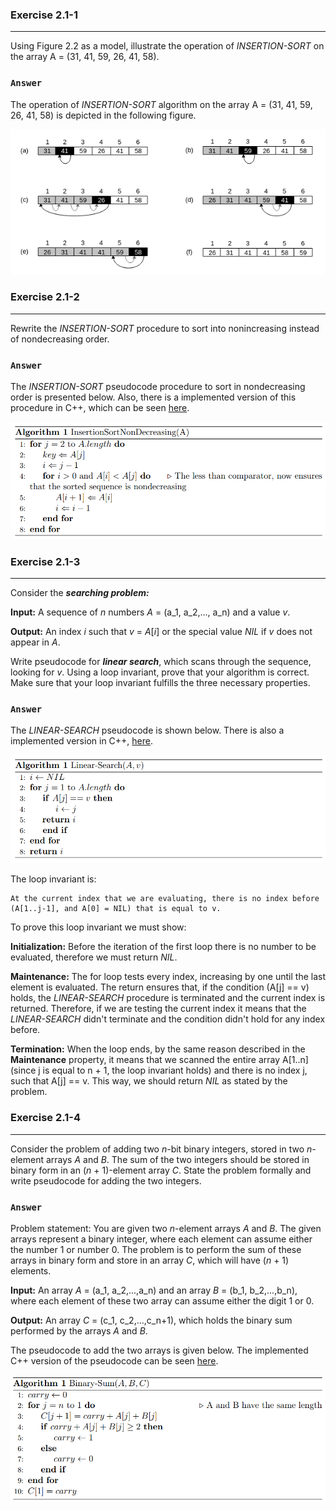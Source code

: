 ### Exercise 2.1-1
***
Using Figure 2.2 as a model, illustrate the operation of *INSERTION-SORT* on the array A = (31, 41, 59, 26, 41, 58).

### `Answer`
The operation of *INSERTION-SORT* algorithm on the array A = (31, 41, 59, 26, 41, 58) is depicted in the following figure.

<p align="center">
    <img src="../Images/CLRS_2-1-1.png" alt="Insertion sort operation on array A">
</p>

### Exercise 2.1-2
***
Rewrite the *INSERTION-SORT* procedure to sort into nonincreasing instead of nondecreasing order.

### `Answer`
The *INSERTION-SORT* pseudocode procedure to sort in nondecreasing order is presented below. Also, there is a implemented version of this procedure in C++, which
can be seen <a href="https://github.com/nicowxd/CLRS/blob/master/Algorithms/insertionSortNonDecreasing.cpp">here</a>.

<p align="center">
    <img src="../Images/insertionSortNonDecreasing.png" alt="insertion sort non decreasing pseudocode">
</p>

### Exercise 2.1-3
***
Consider the **_searching problem:_**

**Input:** A sequence of *n* numbers *A* = (a_1, a_2,..., a_n) and a value *v*.

**Output:** An index *i* such that *v* = *A*[*i*] or the special value *NIL* if *v* does not appear in *A*.

Write pseudocode for **_linear search_**, which scans through the sequence, looking for *v*. Using a loop invariant, prove that your algorithm is correct. Make sure that your loop invariant fulfills the three necessary properties.

### `Answer`

The *LINEAR-SEARCH* pseudocode is shown below. There is also a implemented version in C++, <a href="https://github.com/nicowxd/CLRS/blob/master/Algorithms/linearSearch.cpp">here</a>.

<p align="center">
    <img src="../Images/linearSearch.png" alt="linear search pseudocode">
</p>

The loop invariant is:

    At the current index that we are evaluating, there is no index before (A[1..j-1], and A[0] = NIL) that is equal to v.

To prove this loop invariant we must show:

**Initialization:** Before the iteration of the first loop there is no number to be evaluated, therefore we must return *NIL*.

**Maintenance:** The for loop tests every index, increasing by one until the last element is evaluated. The return ensures that, if the condition (A[j] == v) holds, the *LINEAR-SEARCH* procedure is terminated and the current index is returned. Therefore, if we are testing the current index it means that the *LINEAR-SEARCH* didn't terminate and the condition didn't hold for any index before.

**Termination:** When the loop ends, by the same reason described in the **Maintenance** property, it means that we scanned the entire array A[1..n] (since j is equal to n + 1, the loop invariant holds) and there is no index j, such that A[j] == v.
This way, we should return *NIL* as stated by the problem.

### Exercise 2.1-4
***
Consider the problem of adding two *n*-bit binary integers, stored in two *n*-element arrays *A* and *B*. The sum of the two integers should be stored in binary form in an (*n* + 1)-element array *C*. State the problem formally and write pseudocode for adding the two integers.

### `Answer`

Problem statement: You are given two *n*-element arrays *A* and *B*. The given arrays represent a binary integer, where each element can assume either the number 1 or number 0. The problem is to perform the sum of these arrays in binary form and store in an array *C*, which will have (*n* + 1) elements.

**Input:** An array *A* = (a_1, a_2,...,a_n) and an array *B* = (b_1, b_2,...,b_n), where each element of these two array can assume either the digit 1 or 0.

**Output:** An array *C* = (c_1, c_2,...,c_n+1), which holds the binary sum performed by the arrays *A* and *B*.

The pseudocode to add the two arrays is given below. The implemented C++ version of the pseudocode can be seen <a href="https://github.com/nicowxd/CLRS/blob/master/Algorithms/sumBinary.cpp">here</a>.

<p align="center">
    <img src="../Images/binarySum.png" alt="binary sum pseudocode">
</p>
